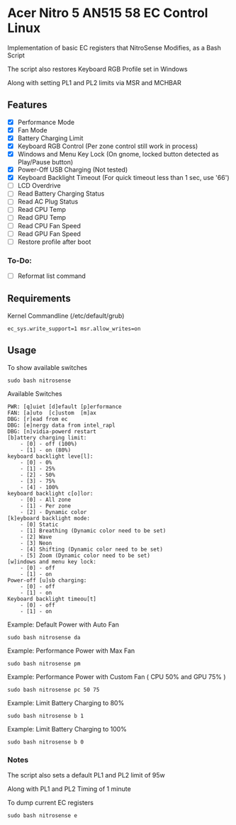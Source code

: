 # Acer Nitro 5 AN515 58 EC Control Linux

Implementation of basic EC registers that NitroSense Modifies, as a Bash Script

The script also restores Keyboard RGB Profile set in Windows

Along with setting PL1 and PL2 limits via MSR and MCHBAR

## Features

- [x] Performance Mode
- [x] Fan Mode
- [x] Battery Charging Limit
- [x] Keyboard RGB Control (Per zone control still work in process)
- [x] Windows and Menu Key Lock (On gnome, locked button detected as Play/Pause button)
- [x] Power-Off USB Charging (Not tested)
- [x] Keyboard Backlight Timeout (For quick timeout less than 1 sec, use '66')
- [ ] LCD Overdrive
- [ ] Read Battery Charging Status
- [ ] Read AC Plug Status
- [ ] Read CPU Temp
- [ ] Read GPU Temp
- [ ] Read CPU Fan Speed
- [ ] Read GPU Fan Speed
- [ ] Restore profile after boot

### To-Do:
- [ ] Reformat list command

## Requirements

Kernel Commandline (/etc/default/grub)

```
ec_sys.write_support=1 msr.allow_writes=on
```

## Usage

To show available switches

```
sudo bash nitrosense
```

Available Switches

```
PWR: [q]uiet [d]efault [p]erformance
FAN: [a]uto  [c]ustom  [m]ax
DBG: [r]ead from ec
DBG: [e]nergy data from intel_rapl
DBG: [n]vidia-powerd restart
[b]attery charging limit:
	- [0] - off (100%)
	- [1] - on (80%)
keyboard backlight leve[l]:
	- [0] - 0%
	- [1] - 25%
	- [2] - 50%
	- [3] - 75%
	- [4] - 100%
keyboard backlight c[o]lor:
	- [0] - All zone
	- [1] - Per zone
	- [2] - Dynamic color
[k]eyboard backlight mode:
	- [0] Static
	- [1] Breathing (Dynamic color need to be set)
	- [2] Wave
	- [3] Neon
	- [4] Shifting (Dynamic color need to be set)
	- [5] Zoom (Dynamic color need to be set)
[w]indows and menu key lock:
	- [0] - off
	- [1] - on
Power-off [u]sb charging:
	- [0] - off
	- [1] - on
Keyboard backlight timeou[t]
	- [0] - off
	- [1] - on

```

Example: Default Power with Auto Fan

```
sudo bash nitrosense da
```

Example: Performance Power with Max Fan

```
sudo bash nitrosense pm
```

Example: Performance Power with Custom Fan ( CPU 50% and GPU 75% )

```
sudo bash nitrosense pc 50 75
```

Example: Limit Battery Charging to 80%

```
sudo bash nitrosense b 1
```

Example: Limit Battery Charging to 100%

```
sudo bash nitrosense b 0
```

### Notes

The script also sets a default PL1 and PL2 limit of 95w

Along with PL1 and PL2 Timing of 1 minute

To dump current EC registers

```
sudo bash nitrosense e
```
